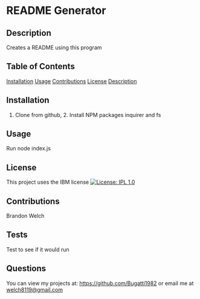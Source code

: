 # README Generator
  ## Description
  Creates a README using this program
  ## Table of Contents
  [Installation](#installation)
  [Usage](#usage)
  [Contributions](#contributions)
  [License](#license)
  [Description](#description)
  ## Installation
  1. Clone from github, 2. Install NPM packages inquirer    and    fs
  ## Usage
  Run node index.js
  ## License
   This project uses the IBM license
  [![License: IPL 1.0](https://img.shields.io/badge/License-IPL_1.0-blue.svg)](https://opensource.org/licenses/IPL-1.0)
  ## Contributions
  Brandon Welch
  ## Tests
  Test to see if it would run
  ## Questions
  You can view my projects at: https://github.com/Bugatti1982
  or email me at welch8119@gmail.com
  